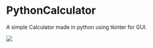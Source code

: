 # PythonCalculator
A simple Calculator made in python using tkinter for GUI.

<img src="https://telegra.ph/file/d686ad342d9cbd2d953c8.mp4">
